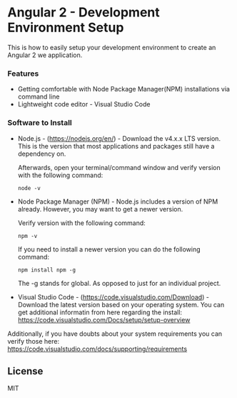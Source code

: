 # Angular 2 - Development Environment Setup

This is how to easily setup your development environment to create an Angular 2 we application. 

### Features
 - Getting comfortable with Node Package Manager(NPM) installations via command line
 - Lightweight code editor - Visual Studio Code

### Software to Install
 - Node.js - (https://nodejs.org/en/) - Download the v4.x.x LTS version. This is the version that most applications and packages still have a dependency on. 

    Afterwards, open your terminal/command window and verify version with the following command:
    ```
    node -v
    ```
 - Node Package Manager (NPM) - Node.js includes a version of NPM already. However, you may want to get a newer version. 
 
    Verify version with the following command:
    ```
    npm -v
    ```
    
    If you need to install a newer version you can do the following command: 
 
    ```
    npm install npm -g
    ```
 
    The -g stands for global. As opposed to just for an individual project.
 
 - Visual Studio Code - (https://code.visualstudio.com/Download) - Download the latest version based on your operating system. You can get additional informatin from here regarding the install: https://code.visualstudio.com/Docs/setup/setup-overview

Additionally, if you have doubts about your system requirements you can verify those here: https://code.visualstudio.com/docs/supporting/requirements

License
----

MIT

